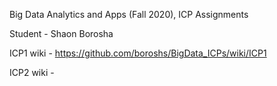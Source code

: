 Big Data Analytics and Apps (Fall 2020), ICP Assignments

Student - Shaon Borosha

ICP1 wiki - https://github.com/boroshs/BigData_ICPs/wiki/ICP1

ICP2 wiki - 
